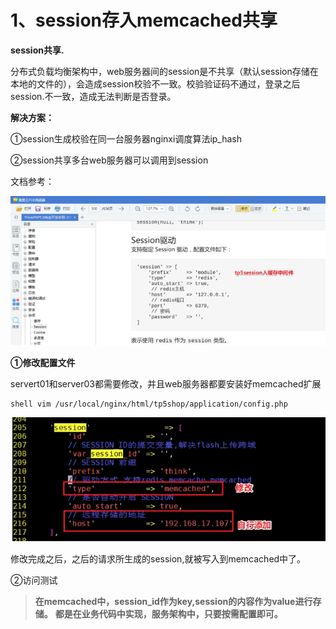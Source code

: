 # 1、session存入memcached共享

**session共享.**

分布式负载均衡架构中，web服务器间的session是不共享（默认session存储在本地的文件的），会造成session校验不一致。校验验证码不通过，登录之后session.不一致，造成无法判断是否登录。

**解决方案：**

①session生成校验在同一台服务器nginxi调度算法ip_hash

②session共享多台web服务器可以调用到session

文档参考：

![](images/WEBRESOURCE45a6b975db1a76d0eca4be83de0a9b4c18.jpg)

**①修改配置文件**

servert01和server03都需要修改，并且web服务器都要安装好memcached扩展

```
shell vim /usr/local/nginx/html/tp5shop/application/config.php
```

![](images/WEBRESOURCE1cce1f5f9defc1b5faf0245b593f06f619.jpg)

修改完成之后，之后的请求所生成的session,就被写入到memcached中了。

②访问测试

> **在memcached中，session_id作为key,session的内容作为value进行存储。**
> **都是在业务代码中实现，服务架构中，只要按需配置即可。**
